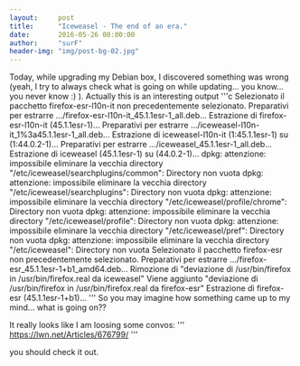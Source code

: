 ```yaml
---
layout:     post
title:      "Iceweasel - The end of an era."
date:       2016-05-26 00:00:00
author:     "surF"
header-img: "img/post-bg-02.jpg"
---
```


Today, while upgrading my Debian box, I discovered something was wrong (yeah, I try to always check what is going on while updating... you know... you never know :) ). Actually this is an interesting output
'''c
Selezionato il pacchetto firefox-esr-l10n-it non precedentemente selezionato.
Preparativi per estrarre .../firefox-esr-l10n-it_45.1.1esr-1_all.deb...
Estrazione di firefox-esr-l10n-it (45.1.1esr-1)...
Preparativi per estrarre .../iceweasel-l10n-it_1%3a45.1.1esr-1_all.deb...
Estrazione di iceweasel-l10n-it (1:45.1.1esr-1) su (1:44.0.2-1)...
Preparativi per estrarre .../iceweasel_45.1.1esr-1_all.deb...
Estrazione di iceweasel (45.1.1esr-1) su (44.0.2-1)...
dpkg: attenzione: impossibile eliminare la vecchia directory "/etc/iceweasel/searchplugins/common": Directory non vuota
dpkg: attenzione: impossibile eliminare la vecchia directory "/etc/iceweasel/searchplugins": Directory non vuota
dpkg: attenzione: impossibile eliminare la vecchia directory "/etc/iceweasel/profile/chrome": Directory non vuota
dpkg: attenzione: impossibile eliminare la vecchia directory "/etc/iceweasel/profile": Directory non vuota
dpkg: attenzione: impossibile eliminare la vecchia directory "/etc/iceweasel/pref": Directory non vuota
dpkg: attenzione: impossibile eliminare la vecchia directory "/etc/iceweasel": Directory non vuota
Selezionato il pacchetto firefox-esr non precedentemente selezionato.
Preparativi per estrarre .../firefox-esr_45.1.1esr-1+b1_amd64.deb...
Rimozione di "deviazione di /usr/bin/firefox in /usr/bin/firefox.real da iceweasel"
Viene aggiunto "deviazione di /usr/bin/firefox in /usr/bin/firefox.real da firefox-esr"
Estrazione di firefox-esr (45.1.1esr-1+b1)...
'''
So you may imagine how something came up to my mind... what is going on??

It really looks like I am loosing some convos:
'''
https://lwn.net/Articles/676799/
'''

you should check it out. 

